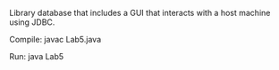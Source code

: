 Library database that includes a GUI that interacts with a host machine using JDBC. 

Compile: javac Lab5.java

Run: java Lab5
